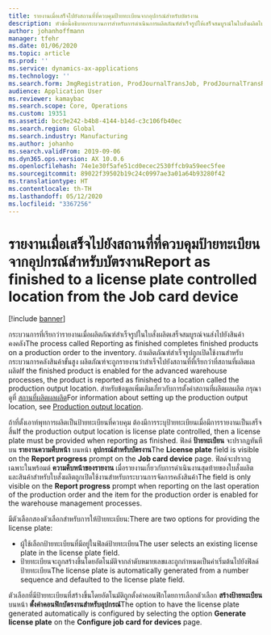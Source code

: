 ```yaml
---
title: รายงานเมื่อเสร็จไปยังสถานที่ที่ควบคุมป้ายทะเบียนจากอุปกรณ์สำหรับบัตรงาน
description: หัวข้อนี้อธิบายกระบวนการสำหรับการดำเนินการผลิตภัณฑ์สำเร็จรูปให้เสร็จสมบูรณ์ในใบสั่งผลิตไปยังสินค้าคงคลัง เมื่อป้ายทะเบียนควบคุมสถานที่
author: johanhoffmann
manager: tfehr
ms.date: 01/06/2020
ms.topic: article
ms.prod: ''
ms.service: dynamics-ax-applications
ms.technology: ''
ms.search.form: JmgRegistration, ProdJournalTransJob, ProdJournalTransRoute, ProdParmReportFinished
audience: Application User
ms.reviewer: kamaybac
ms.search.scope: Core, Operations
ms.custom: 19351
ms.assetid: bcc9e242-b4b8-4144-b14d-c3c106fb40ec
ms.search.region: Global
ms.search.industry: Manufacturing
ms.author: johanho
ms.search.validFrom: 2019-09-06
ms.dyn365.ops.version: AX 10.0.6
ms.openlocfilehash: 74e1e30f5afe51cd0ecec2530ffcb9a59eec5fee
ms.sourcegitcommit: 89022f39502b19c24c0997ae3a01a64b93280f42
ms.translationtype: HT
ms.contentlocale: th-TH
ms.lasthandoff: 05/12/2020
ms.locfileid: "3367256"
---
```

# <a name="report-as-finished-to-a-license-plate-controlled-location-from-the-job-card-device"></a><span data-ttu-id="8bbe3-103">รายงานเมื่อเสร็จไปยังสถานที่ที่ควบคุมป้ายทะเบียนจากอุปกรณ์สำหรับบัตรงาน</span><span class="sxs-lookup"><span data-stu-id="8bbe3-103">Report as finished to a license plate controlled location from the Job card device</span></span>

[!include [banner](../includes/banner.md)]

<span data-ttu-id="8bbe3-104">กระบวนการที่เรียกว่ารายงานเมื่อผลิตภัณฑ์สำเร็จรูปในใบสั่งผลิตเสร็จสมบูรณ์จนส่งไปยังสินค้าคงคลัง</span><span class="sxs-lookup"><span data-stu-id="8bbe3-104">The process called Reporting as finished completes finished products on a production order to the inventory.</span></span> <span data-ttu-id="8bbe3-105">ถ้าผลิตภัณฑ์สำเร็จรูปถูกเปิดใช้งานสำหรับกระบวนการคลังสินค้าขั้นสูง ผลิตภัณฑ์จะถูกรายงานว่าสำเร็จไปยังสถานที่ที่เรียกว่าที่สถานที่ผลิตผลผลิต</span><span class="sxs-lookup"><span data-stu-id="8bbe3-105">If the finished product is enabled for the advanced warehouse processes, the product is reported as finished to a location called the production output location.</span></span> <span data-ttu-id="8bbe3-106">สำหรับข้อมูลเพิ่มเติมเกี่ยวกับการตั้งค่าสถานที่ผลิตผลผลิต กรุณาดูที่ [สถานที่ผลิตผลผลิต](https://docs.microsoft.com/dynamics365/unified-operations/supply-chain/production-control/production-output-location)</span><span class="sxs-lookup"><span data-stu-id="8bbe3-106">For information about setting up the production output location, see [Production output location](https://docs.microsoft.com/dynamics365/unified-operations/supply-chain/production-control/production-output-location).</span></span>

<span data-ttu-id="8bbe3-107">ถ้าที่ตั้งเอาท์พุทการผลิตเป็นป้ายทะเบียนที่ควบคุม ต้องมีการระบุป้ายทะเบียนเมื่อมีการรายงานเป็นเสร็จสิ้น</span><span class="sxs-lookup"><span data-stu-id="8bbe3-107">If the production output location is license plate controlled, then a license plate must be provided when reporting as finished.</span></span> <span data-ttu-id="8bbe3-108">ฟิลด์ **ป้ายทะเบียน** จะปรากฏทันทีบน **รายงานความคืบหน้า** บนหน้า **อุปกรณ์สำหรับบัตรงาน**</span><span class="sxs-lookup"><span data-stu-id="8bbe3-108">The **License plate** field is visible on the **Report progress** prompt on the **Job card device** page.</span></span> <span data-ttu-id="8bbe3-109">ฟิลด์จะปรากฏเฉพาะในพร้อมต์ **ความคืบหน้าของรายงาน** เมื่อรายงานเกี่ยวกับการดำเนินงานสุดท้ายของใบสั่งผลิตและสินค้าสำหรับใบสั่งผลิตถูกเปิดใช้งานสำหรับกระบวนการจัดการคลังสินค้า</span><span class="sxs-lookup"><span data-stu-id="8bbe3-109">The field is only visible on the **Report progress** prompt when reporting on the last operation of the production order and the item for the production order is enabled for the warehouse management processes.</span></span>

<span data-ttu-id="8bbe3-110">มีตัวเลือกสองตัวเลือกสำหรับการให้ป้ายทะเบียน:</span><span class="sxs-lookup"><span data-stu-id="8bbe3-110">There are two options for providing the license plate:</span></span>

- <span data-ttu-id="8bbe3-111">ผู้ใช้เลือกป้ายทะเบียนที่มีอยู่ในฟิลด์ป้ายทะเบียน</span><span class="sxs-lookup"><span data-stu-id="8bbe3-111">The user selects an existing license plate in the license plate field.</span></span>
- <span data-ttu-id="8bbe3-112">ป้ายทะเบียนจะถูกสร้างขึ้นโดยอัตโนมัติจากลำดับหมายเลขและถูกกำหนดเป็นค่าเริ่มต้นไปยังฟิลด์ป้ายทะเบียน</span><span class="sxs-lookup"><span data-stu-id="8bbe3-112">The license plate is automatically generated from a number sequence and defaulted to the license plate field.</span></span>

<span data-ttu-id="8bbe3-113">ตัวเลือกที่มีป้ายทะเบียนที่สร้างขึ้นโดยอัตโนมัติถูกตั้งค่าคอนฟิกโดยการเลือกตัวเลือก **สร้างป้ายทะเบียน** บนหน้า **ตั้งค่าคอนฟิกบัตรงานสำหรับอุปกรณ์**</span><span class="sxs-lookup"><span data-stu-id="8bbe3-113">The option to have the license plate generated automatically is configured by selecting the option **Generate license plate** on the **Configure job card for devices** page.</span></span>
